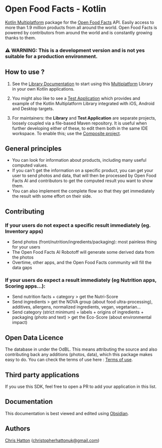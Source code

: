 # Open Food Facts - Kotlin

[Kotlin Multiplatform](https://kotlinlang.org/docs/multiplatform.html) package for the [Open Food Facts](https://world.openfoodfacts.org) API. Easily access to more than 1.9 million products from all around the world.
Open Food Facts is powered by contributors from around the world and is constantly growing thanks to them.

### ⚠️ **WARNING:** This is a development version and is not yes suitable for a production environment.

## How to use ?

1. See the [Library Documentation](openfoodfacts-kotlin/README.md) to start using this [Multiplatform](https://kotlinlang.org/docs/multiplatform.html) Library in your own Kotlin applications.

2. You might also like to see a [Test Application](openfoodfacts-kotlin-dev-app/README.md) which provides and example of the Kotlin Multiplatform Library integrated with iOS, Android and Desktop targets.

3. For maintainers: the **Library** and **Test Application** are separate projects, loosely coupled via a file-based Maven repository. It is useful when further developing either of these, to edit them both in the same IDE workspace.  To enable this; use the [Composite project](openfoodfacts-composite/README.md).

## General principles
- You can look for information about products, including many useful computed values. 
- If you can't get the information on a specific product, you can get your user to send photos and data, that will then be processed by Open Food Facts AI and contributors to get the computed result you want to show them.
- You can also implement the complete flow so that they get immediately the result with some effort on their side.

## Contributing 

### If your users do not expect a specific result immediately (eg. Inventory apps)
- Send photos (front/nutrition/ingredients/packaging): most painless thing for your users
- The Open Food Facts AI Robotoff will generate some derived data from the photos
- Overtime, other apps, and the Open Food Facts community will fill the data gaps

### If your users do expect a result immediately (eg Nutrition apps, Scoring apps…):
- Send nutrition facts + category > get the Nutri-Score
- Send ingredients > get the NOVA group (about food ultra-processing), additives, allergens, normalized ingredients, vegan, vegetarian…
- Send category (strict minimum) + labels + origins of ingredients + packaging (photo and text) > get the Eco-Score (about environmental impact)

## Open Data Licence
The database in under the OdBL. This means attributing the source and also contributing back any additions (photos, data), which this package makes easy to do.
You can check the terms of use here : [Terms of use](https://world.openfoodfacts.org/terms-of-use).

## Third party applications
If you use this SDK, feel free to open a PR to add your application in this list.

## Documentation
This documentation is best viewed and edited using [Obsidian](https://obsidian.md).

## Authors
[Chris Hatton](https://github.com/chris-hatton) (christopherhattonuk@gmail.com)

